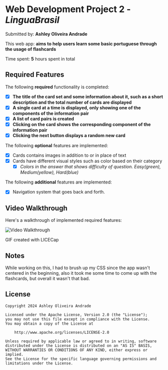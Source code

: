 # Web Development Project 2 - _LinguaBrasil_

Submitted by: **Ashley Oliveira Andrade**

This web app: **aims to help users learn some basic portuguese through the usage of flashcards**

Time spent: **5** hours spent in total

## Required Features

The following **required** functionality is completed:

- [x] **The title of the card set and some information about it, such as a short description and the total number of cards are displayed**
- [x] **A single card at a time is displayed, only showing one of the components of the information pair**
- [x] **A list of card pairs is created**
- [x] **Clicking on the card shows the corresponding component of the information pair**
- [x] **Clicking the next button displays a random new card**

The following **optional** features are implemented:

- [x] Cards contains images in addition to or in place of text
- [x] Cards have different visual styles such as color based on their category
  - [x] _Colors in the answer that shows difficulty of question. Easy(green), Medium(yellow), Hard(blue)_

The following **additional** features are implemented:

- [x] Navigation system that goes back and forth.

## Video Walkthrough

Here's a walkthrough of implemented required features:

<img src='./src/assets/flashcard-app-demo.gif' title='Video Walkthrough' width='' alt='Video Walkthrough' />

<!-- Replace this with whatever GIF tool you used! -->

GIF created with LICECap

<!-- Recommended tools:
[Kap](https://getkap.co/) for macOS
[ScreenToGif](https://www.screentogif.com/) for Windows
[peek](https://github.com/phw/peek) for Linux. -->

## Notes

While working on this, I had to brush up my CSS since the app wasn't centered in the beginning, also it took me some time to come up with the flashcards, but overall it wasn't that bad.

## License

    Copyright 2024 Ashley Oliveira Andrade

    Licensed under the Apache License, Version 2.0 (the "License");
    you may not use this file except in compliance with the License.
    You may obtain a copy of the License at

        http://www.apache.org/licenses/LICENSE-2.0

    Unless required by applicable law or agreed to in writing, software
    distributed under the License is distributed on an "AS IS" BASIS,
    WITHOUT WARRANTIES OR CONDITIONS OF ANY KIND, either express or implied.
    See the License for the specific language governing permissions and
    limitations under the License.
